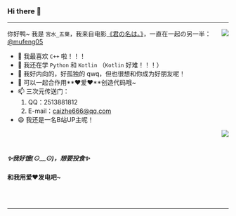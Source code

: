 ### Hi there 👋

---

<img align="right" src="https://github-readme-stats.vercel.app/api?username=MMitsuha&show_icons=true&theme=chartreuse-dark"/>

你好鸭~ 我是 `宮水_五葉`，我来自电影[《君の名は。》](https://ja.wikipedia.org/wiki/%E5%90%9B%E3%81%AE%E5%90%8D%E3%81%AF%E3%80%82)，一直在一起の另一半：[@mufeng05](https://github.com/mufeng05)

- 🔭 我最喜欢 `C++` 啦！！！
- 🌱 我还在学 `Python` 和 `Kotlin` （`Kotlin` 好难！！！）
- 👯 我好内向的，好孤独的 qwq，但也很想和你成为好朋友呢！
- 💬 可以一起合作用**❤爱❤**创造代码哦~
- 📫 三次元传送门：
  1. QQ：2513881812
  2. E-mail：caizhe666@qq.com
- 😄 我还是一名B站UP主呢！
<img align="right" src="https://github-readme-streak-stats.herokuapp.com/?user=MMitsuha&theme=radical&date_format=%5BY.%5Dn.j&locale=zh"/>

<br><br>

##### ✨我好饿(⊙﹏⊙)，想要投食✨

**和我用爱❤发电吧~**

<br><br>

---


<!--
<img align="left" src="https://metrics.lecoq.io/MMitsuha?template=classic&isocalendar=1&isocalendar.duration=full-year"/>
**caizhe666/caizhe666** is a ✨ _special_ ✨ repository because its `README.md` (this file) appears on your GitHub profile.

Here are some ideas to get you started:

- 🔭 I’m currently working on ...
- 🌱 I’m currently learning ...
- 👯 I’m looking to collaborate on ...
- 🤔 I’m looking for help with ...
- 💬 Ask me about ...
- 📫 How to reach me: ...
- 😄 Pronouns: ...
- ⚡ Fun fact: ...
-->
